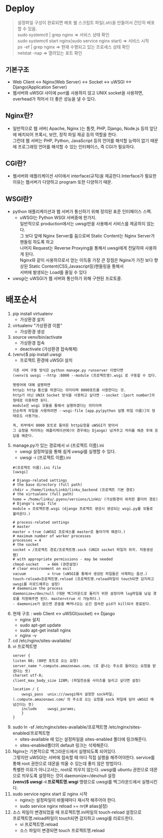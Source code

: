 # Deploy

>설정파일 구성이 완료되면 배포 쉘 스크립트 파일(.sh)을 만들어서 간단히 배포 할 수 있음.<br>
>sudo systemctl | grep nginx => 서비스 상태 확인<br>
>sudo systemctl start nginx(sudo service nginx start) => 서비스 시작<br>
>ps -ef | grep nginx => 현재 수행되고 있는 프로세스 상태 확인<br>
>netstat -nap => 열려있는 포트 확인


## 기본구조
- Web Client <-> Nginx(Web Server) <-> Socket <-> uWSGI <-> Django(Application Server)
- 웹서버와 uWSGI 사이에 port를 사용하지 않고 UNIX socket을 사용하면, overhead가 적어서 더 좋은 성능을 낼 수 있다.

## Nginx란?
- 일반적으로 웹 서버( Apache, Nginx )는 톰캣, PHP, Django, Node.js 등의 앞단에 배치되어 프록시, 보안, 정적 파일 제공 등의 역할을 한다.<br>
  그런데 웹 서버는 PHP, Python, JavaScript 등의 언어를 해석할 능력이 없기 때문에 프로그래밍 언어를 해석할 수 있는 인터페이스, 즉 CGI가 필요하다.

## CGI란?
- 웹서버와 애플리케이션 사이에서 interface(규칙)을 제공한다.Interface가 필요한 이유는 웹서버가 다양하고 program 또한 다양하기 때문.

## WSGI란?
- python 애플리케이션과 웹 서버가 통신하기 위해 정의된 표준 인터페이스 스펙.<br>
  - uWSGI는 Python WSGI 서버중에 한가지.<br>
  일반적으로 production에서는 uwsgi만을 사용해서 서비스를 제공하지 않는다.<br>
  그 보다 앞에 Nginx Server를 둠으로써 Static Content는 Nginx Server가 핸들링 하도록 하고<br>
  나머지 Request는 Reverse Proxying을 통해서 uwsgi에게 전달하여 사용하게 된다.<br>
  Nginx와 같이 사용하므로서 얻는 이득중 가장 큰 장점은 Nginx가 가진 보다 향상된 Static Content(CSS,Javascript등)핸들링을 통해서<br>
  서버에 발생되는 Load를 줄일 수 있다
- uwsgi는 uWSGI가 웹 서버와 통신하기 위해 구현된 프로토콜.

# 배포순서
1. pip install virtualenv
   - 가상환경 설치
2. virtualenv "가상환경 이름"
   - 가상환경 생성
3. source venv/bin/activate
   - 가상환경 접속
   - deactivate (가상환경 접속해제)
4. (venv)$ pip install uwsgi
   - 프로젝트 환경에 uWSGI 설치
    ````
    기존 서버 구동 방식은 python manage.py runserver 이였다면
    (venv)$ uwsgi --http :8000 --module (프로젝트명).wsgi 로 구동할 수 있다.
    
    명령어에 대해 설명하면
    http는 http 통신을 하겠다는 의미이며 8000포트를 사용한다는 것.
    http가 아닌 UNIX Socket 방식을 사용하고 싶다면 --socket :[port number]의 형태로 이용하면 된다.
    module은 wsgi 모듈을 통해서 실행하겠다는 의미이며
    단순하게 파일을 사용하려면 --wsgi-file [app.py(python 실행 파일 이름)]의 형태로도 사용가능.
    
    즉, 외부에서 8000 포트로 들어온 http요청을 uWSGI가 받아서
    그 요청을 처리하는 애플리케이션에(이 경우에는 Django) 넘겨주고 처리를 해준 후에 응답을 해준다.
    ````
5. manage.py가 있는 경로에서 vi (프로젝트 이름).ini
   - uwsgi 설정파일을 통해 쉽게 uwsgi를 실행할 수 있다.
   - uwsgi -i (프로젝트 이름).ini
    ```
    #(프로젝트 이름).ini file
    [uwsgi]
    
    # Django-related settings
    # the base directory (full path)
    chdir = /home/linku/LinkU/linku_backend (프로젝트 기본 경로)
    # the virtualenv (full path)
    home = /home/linku/.pyenv/versions/LinkU/ (가상환경이 위치한 폴더의 경로)
    # Django's wsgi file
    module = 프로젝트명.wsgi (django 프로젝트 생성시 생성되는 wsgi.py를 모듈로 불러온다.)
    
    # process-related settings
    # master
    master = true (uWSGI 프로세스를 master로 돌아가게 해준다.)
    # maximum number of worker processes
    processes = 4
    # the socket
    socket = /프로젝트 경로/프로젝트명.sock (UNIX socket 파일의 위치. 자동생성됌)
    # with appropriate permissions - may be needed
    chmod-socket    = 666 (권한설정)
    # clear environment on exit
    vacuum          = true (uWSGI를 통해서 생성된 파일들은 삭제하는 옵션.)
    touch-reload=프로젝트명.reload (프로젝트명.reload파일이 touch되면 감지하고 uwsgi를 리로드해주는 설정)
    # daemonize the process
    daemonize=/dev/null (데몬 백그라운드로 돌리기 위한 설정이며 log파일을 남길 경로를 지정해주면 된다. master=true 시 가능하다.)
    - daemonize가 없으면 콘솔을 빠져나오는 순간 접속한 pid가 kill되서 종료된다.    
    ```
6. 현재 구조 : web Client <-> uWSGI(socket) <-> Django
   - nginx 설치
   - sudo apt-get update
   - sudo apt-get install nginx
   - nginx -v
7. cd /etc/nginx/sites-available/
8. vi 프로젝트명
    ```
    server {
    listen 80; (80번 포트로 오는 요청)
    server_name *.compute.amazonaws.com; (로 끝나는 주소로 들어오는 요청을 받겠다는 뜻)
    charset utf-8;
    client_max_body_size 128M; (파일전송을 사이즈를 늘리고 싶다면 설정) 

    location / {
        uwsgi_pass  unix:///uwsgi에서 설정한 sock파일; (.compute.amazonaws.com/ 의 주소로 오는 요청을 sock 파일에 담아 uWSGI 에 넘긴다는 뜻)
        include     uwsgi_params;
        }
    }
    ```
9. sudo ln -sf /etc/nginx/sites-available/프로젝트명 /etc/nginx/sites-enabled/프로젝트명
    - sites-available 에 있는 설정파일을 sites-enabled 폴더에 링크해준다.
    - sites-enabled폴더의 default 링크는 삭제해준다.
10. Nginx는 기본적으로 백그라운드에서 실행되도록 되어있다. <br>
    그렇지만 uWSGI는 서버에 접속할 때 마다 직접 실행을 해주어야한다.
    service를 통해 root 권한으로 데몬을 띄울 수 있는데 좋지 않은 방법이다.<br>
    특별한 이유가 아니고서는, root로 띄우지 않는다.
    uwsgi를 ubuntu 권한으로 데몬으로 띄우도록 설정하는 것이 daemonize=/dev/null 설정<br>
    **(venv)$ uwsgi -i 프로젝트명.wsgi** 명령으로 uwsgi를 백그라운드에서 실행시킨다.
11. sudo service nginx start 로 nginx 시작
    - nginx는 설정파일이 바뀔때마다 재시작 해주어야 한다.
    - sudo service nginx reload == nr(# alias설정)
12. 소스 파일이 변경되었을 때 프로젝트명.ini파일의 touch-reload 설정으로<br> 프로젝트명.reload파일이 touch되면 감지하고 uwsgi를 리로드한다.
    - vi 프로젝트명.reload
    - 소스 파일이 변경되면 touch 프로젝트명.reload



